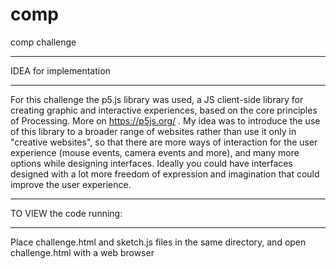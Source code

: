 # comp
comp challenge

***************************
IDEA for implementation
***************************
For this challenge the p5.js library was used, a JS client-side library for creating graphic and interactive experiences, based on the core principles of Processing. More on https://p5js.org/ .
My idea was to introduce the use of this library to a broader range of websites rather than use it only in "creative websites", so that there are more ways of interaction for the user experience (mouse events, camera events and more), and many more options while designing interfaces.
Ideally you could have interfaces designed with a lot more freedom of expression and imagination that could improve the user experience.

**************************
TO VIEW the code running:
**************************
Place challenge.html and sketch.js files in the same directory, 
and open challenge.html with a web browser
